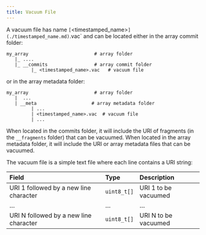 ```yaml
---
title: Vacuum File
---
```


A vacuum file has name `[`<timestamped_name>`](./timestamped_name.md)`.vac` and can be located either in the array commit folder:

```
my_array                        # array folder
   |_ ....
   |_ __commits                 # array commit folder
         |_ <timestamped_name>.vac   # vacuum file
```

or in the array metadata folder:

```
my_array                        # array folder
   |  ...            
   | __meta                    # array metadata folder
         | ...
         | <timestamped_name>.vac  # vacuum file
         | ...
```

When located in the commits folder, it will include the URI of fragments (in the `__fragments` folder) that can be vacuumed. When located in the array metadata folder, it will include the URI or array metadata files that can be vacuumed.

The vacuum file is a simple text file where each line contains a URI string:

| **Field** | **Type** | **Description** |
| :--- | :--- | :--- |
| URI 1 followed by a new line character | `uint8_t[]` | URI 1 to be vacuumed |
| … | … | … |
| URI N followed by a new line character | `uint8_t[]` | URI N to be vacuumed |
